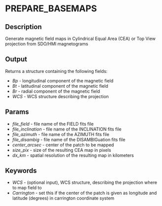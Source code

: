 # PREPARE_BASEMAPS 
## Description
Generate magnetic field maps in Cylindrical Equal Area (CEA) or Top View projection from SDO/HMI magnetograms

## Output
Returns a structure containing the following fields:
* *Bp*  - longitudinal component of the magnetic field
* *Bt*  - latitudinal component of the magnetic field
* *Br*  - radial component of the magnetic field
* *WCS* - WCS structure describing the projection

## Params
* *file_field* - file name of the FIELD fits file
* *file_inclination* - file name of the INCLINATION fits file
* *file_azimuth* - file name of the AZIMUTH fits file
* *file_disambig* - file name of the DISAMBIGuation fits file
* *center_arcsec* - center of the patch to be mapped
* *size_pix* - size of the resulting CEA map in pixels
* *dx_km* - spatial resolution of the resulting  map in kilometers
## Keywords
* *WCS* - (optional input), WCS structure, describing the projection where to map field to
* *Carrington* - set this if the center of the patch is given as longitude and latitude (degrees) in carrington coordinate system  
